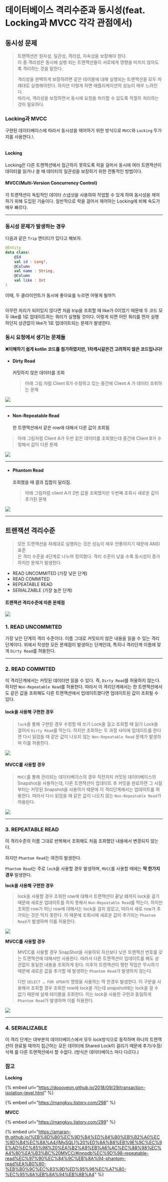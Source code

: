 # 데이터베이스 격리수준과 동시성(feat. Locking과 MVCC 각각 관점에서)

## 동시성 문제 <a href="#undefined" id="undefined"></a>

> 트랜잭션은 원자성, 일관성, 격리성, 지속성을 보장해야 한다.\
> 이 중 격리성은 동시에 실행 되는 트랜잭션들이 서로에게 영향을 미치지 않아도록 격리하는 것을 말한다.
>
> 격리성을 완벽하게 보장하려면 같은 테이블에 대해 실행되는 트랜잭션을 모두 차례대로 실행해야한다. 하지만 이렇게 하면 애플리케이션의 성능이 매우 느려진다.\
> 따라서, 격리성을 보장하면서 동시에 요청을 처리할 수 있도록 적절히 처리하는 것이 필요하다.

### Locking과 MVCC <a href="#locking-mvcc" id="locking-mvcc"></a>

구현된 데이터베이스에 따라서 동시성을 제어하기 위한 방식으로 `MVCC`와 `Locking` 두가지를 사용한다.\


<figure><img src="https://velog.velcdn.com/images/van1164/post/ae706dd9-d09e-4876-b86e-ae72490702a0/image.png" alt=""><figcaption></figcaption></figure>

#### Locking <a href="#locking" id="locking"></a>

Locking은 다른 트랜잭션에서 접근하지 못하도록 락을 걸어서 동시에 여러 트랜잭션이 데이터를 읽거나 쓸 때 데이터의 일관성을 보장하기 위한 전통적인 방법이다.

#### MVCC(Multi-Version Concurrency Control) <a href="#mvccmulti-version-concurrency-control" id="mvccmulti-version-concurrency-control"></a>

각 트랜잭션이 독립적인 데이터 스냅샷을 사용하여 작업할 수 있게 하여 동시성을 제어하기 위해 도입된 기술이다. 일반적으로 락을 걸어서 제어하는 Locking에 비해 속도가 매우 빠르다.

***

### 동시성 문제가 발생하는 경우 <a href="#undefined" id="undefined"></a>

다음과 같은 `Trip` 엔티티가 있다고 해보자.

```kotlin
@Entity
data class(
	@Id
    val id : Long?,
    @Column
    val name : String,
    @Column
    val like : Int
)
```

이때, 두 클라이언트가 동시에 좋아요를 누르면 어떻게 될까?\


<figure><img src="https://velog.velcdn.com/images/van1164/post/f5eef569-8110-4ba5-9239-2ac1b9c48f32/image.png" alt=""><figcaption></figcaption></figure>

아무런 처리가 되어있지 않다면 처음 trip을 조회할 때 like가 0이었기 때문에 두 코드 모두 like를 1로 업데이트하는 쿼리가 실행될 것이다. 이렇게 되면 어떤 쿼리를 먼저 실행하던지 상관없이 like가 1로 업데이트되는 문제가 발생한다.

### 동시 요청에서 생기는 문제들 <a href="#undefined" id="undefined"></a>

**❌이해하기 쉽게 kotlin 코드를 첨가하였지만, 1차캐시같은건 고려하지 않은 코드입니다!**

*   #### Dirty Read <a href="#dirty-read" id="dirty-read"></a>

    커밋하지 않은 데이터를 조회

    > 아래 그림 처럼 Client B가 수정하고 있는 중간에 Client A 가 데이터 조회하는 문제

![](https://velog.velcdn.com/images/van1164/post/2ddeefb4-bf4d-4bdd-9a27-63d4905b4af5/image.png)

***

*   #### Non-Repeatable Read <a href="#non-repeatable-read" id="non-repeatable-read"></a>

    한 트랜잭션에서 같은 row에 대해서 다른 값이 조회됨

> 아래 그림처럼 Client A가 두번 같은 데이터를 조회했는데 중간에 Client B가 수정해서 값이 다른 문제

![](https://velog.velcdn.com/images/van1164/post/181c9502-7d93-44c9-bf73-3f743fe2260c/image.png)

***

*   #### Phantom Read <a href="#phantom-read" id="phantom-read"></a>

    조회했을 때 결과 집합이 달라짐.

    > 아래 그림처럼 client A가 2번 값을 조회했지만 두번째 조회시 새로운 값이 추가된 문제

![](https://velog.velcdn.com/images/van1164/post/1ef1ca46-685e-44e3-854c-ca0801ffb25a/image.png)

***

## 트랜잭션 격리수준 <a href="#undefined" id="undefined"></a>

> 모든 트랜잭션을 차례대로 실행하는 것은 성능이 매우 안좋아지기 때문에 ANSI 표준\
> 은 격리 수준을 4단계로 나누어 정의했다. 격리 수준이 낮을 수록 동시성이 증가하지만 문제가 발생한다.

* READ UNCOMMITED (가장 낮은 단계)
* READ COMMITED
* REPEATABLE READ
* SERIALZABLE (가장 높은 단계)

#### 트랜잭션 격리수준에 따른 문제점 <a href="#undefined" id="undefined"></a>

![](https://velog.velcdn.com/images/van1164/post/04cd156f-44e3-4713-8cf3-2959b67bd743/image.png)

### 1. READ UNCOMMITED <a href="#id-1-read-uncommited" id="id-1-read-uncommited"></a>

가장 낮은 단계의 격리 수준이다. 이름 그대로 커밋되지 않은 내용을 읽을 수 있는 격리단계이다. 위에서 작성한 모든 문제점이 발생하는 단계인데, 특히나 격리단계 이름에 맞게 `Dirty Read`를 허용한다.

***

### 2. READ COMMITED <a href="#id-2-read-commited" id="id-2-read-commited"></a>

이 격리단계에서는 커밋된 데이터만 읽을 수 있다. 즉, `Dirty Read`를 허용하지 않는다. 하지만 `Non-Repeatable Read`를 허용한다. 따라서 이 격리단계에서는 한 트랜잭션에서도 같은 값을 조회해도 다른 트랜잭션에서 업데이트했다면 업데이트된 값이 조회될 수 있다.

#### **lock을 사용해 구현한 경우**

> `lock`을 통해 구현된 경우 수정할 때 쓰기 Lock을 걸고 조회할 때 읽기 Lock을 걸어서 `Dirty Read`를 막는다. 하지만 조회하는 두 과정 사이에 업데이트를 한다면 다시 읽었을 때 같은 값이 나오지 않는 `Non-Repeatable Read` 문제가 발생하며 이를 허용한다.

![](https://velog.velcdn.com/images/van1164/post/152bbf80-46df-49fc-b5a7-72cfbb016dba/image.png)

#### **MVCC를 사용할 경우**

> `MVCC`를 통해 관리되는 데이터베이스의 경우 직전까지 커밋된 데이터베이스의 Snapshot을 사용하는데, 다른 트랜잭션이 업데이트 후 커밋을 완료하면 그 시점부터는 커밋된 Snapshot을 사용하기 때문에 이 격리단계에서는 업데이트를 허용한다. 따라서 다시 읽었을 때 같은 값이 나오지 않는 `Non-Repeatable Read`가 허용된다.

![](https://velog.velcdn.com/images/van1164/post/a5b98ee4-29d8-4b49-b054-1345a2fa89a3/image.png)

***

### 3. REPEATABLE READ <a href="#id-3-repeatable-read" id="id-3-repeatable-read"></a>

이 격리수준의 이름 그대로 반복해서 조회해도 처음 조회했던 내용에서 변경되지 않는다.&#x20;

하지만 `Phantom Read`는 여전히 발생한다.

`Phantom Read`는 주로 `lock`을 사용할 경우 발생하며, `MVCC`를 사용할 때에는 **딱 한가지 경우** 발생한다.

**lock을 사용해 구현한 경우**

> lock을 사용할 경우 조회한 row에 대해서 트랜잭션이 끝날 떄까지 lock을 걸기 때문에 새로운 업데이트를 하지 못해서 `Non-Repeatable Read`를 막는다. 하지만 조회한 row가 아닌 row에 대해서는 lock을 걸지 않았고, 따라서 새로 row가 추가되는 것은 막지 못한다. 이 때문에 조회시에 새로운 값이 추가되는 `Phantom Read`가 발생하며 이를 허용한다.

![](https://velog.velcdn.com/images/van1164/post/64628cf7-1a15-4fbc-b922-5c9a0ae31c7e/image.png)

**MVCC를 사용할 경우**

> MVCC를 사용할 경우 SnapShot을 사용하되 자신보다 낮은 트랜잭션 번호를 갖는 트랜잭션에 대해서만 사용한다. 따라서 다른 트랜잭션이 업데이트를 해도 상관없이 동일한 내용을 조회하게 된다. 이후의 트랜잭션이 행한 작업은 무시하기 때문에 새로운 값을 추가할 때 발생하는 `Phantom Read`가 발생하지 않는다.
>
> 다만 `SELECT … FOR UPDATE` 명령을 사용하는 딱 한경우 발생한다. 이 구문을 사용해서 조회할 경우 조회한 row에 lock을 거는데 snapshot에는 lock을 걸 수 없기 때문에 실제 테이블을 조회한다. 이는 lock을 사용한 구현과 동일하게 `Phantom Read`가 발생하며 이를 허용한다.

![](https://velog.velcdn.com/images/van1164/post/e637f727-630f-442f-8efc-9278691cf9a3/image.png)

***

### 4. SERIALIZABLE <a href="#id-4-serializable" id="id-4-serializable"></a>

이 격리 단계는 대부분의 데이터베이스에서 모두 lock방식으로 동작하며 하나의 트랜잭션이 완료될 때까지 접근하는 모든 데이터에 Shared Lock이 걸리기 때문에 추가/수정/삭제 를 다른 트랜잭션에서 할 수없다. (방식은 데이터베이스 마다 다르다.)

### 참고 <a href="#undefined" id="undefined"></a>

**Locking**

{% embed url="https://doooyeon.github.io/2018/09/29/transaction-isolation-level.html" %}

{% embed url="https://mangkyu.tistory.com/298" %}

**MVCC**

{% embed url="https://mangkyu.tistory.com/299" %}

{% embed url="https://amaran-th.github.io/%EB%8D%B0%EC%9D%B4%ED%84%B0%EB%B2%A0%EC%9D%B4%EC%8A%A4/[MySQL]%20%ED%8A%B8%EB%9E%9C%EC%9E%AD%EC%85%98%20%EA%B2%A9%EB%A6%AC%EC%88%98%EC%A4%80%EA%B3%BC%20MVCC/#innodb%EC%9D%98-repeatable-read%EC%97%90%EC%84%9C%EB%8A%94-phantom-read%EA%B0%80-%EB%B0%9C%EC%83%9D%ED%95%98%EC%A7%80-%EC%95%8A%EB%8A%94%EB%8B%A4" %}
